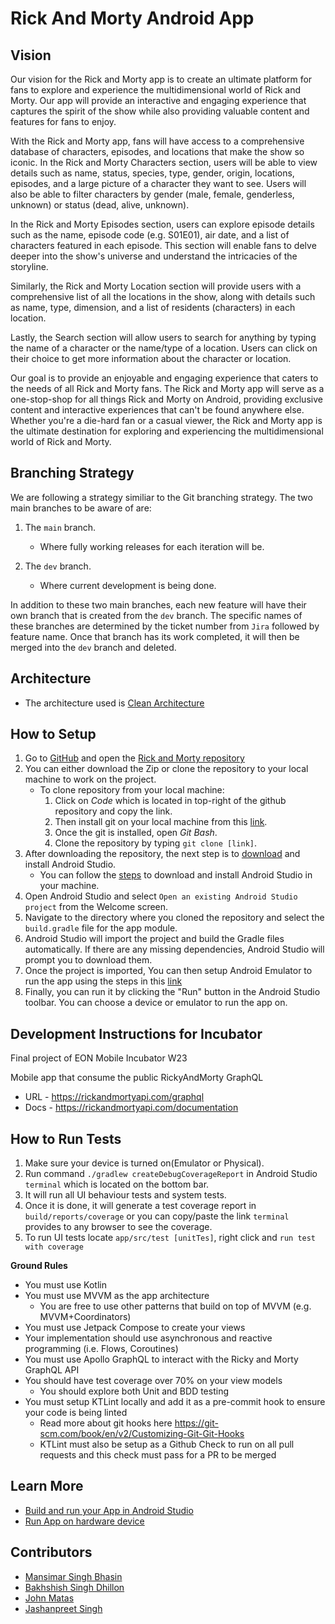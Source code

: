 Rick And Morty Android App
===============================

## Vision 
Our vision for the Rick and Morty app is to create an ultimate platform for fans to explore and experience the multidimensional world of Rick and Morty. Our app will provide an interactive and engaging experience that captures the spirit of the show while also providing valuable content and features for fans to enjoy.

With the Rick and Morty app, fans will have access to a comprehensive database of characters, episodes, and locations that make the show so iconic. In the Rick and Morty Characters section, users will be able to view details such as name, status, species, type, gender, origin, locations, episodes, and a large picture of a character they want to see. Users will also be able to filter characters by gender (male, female, genderless, unknown) or status (dead, alive, unknown).

In the Rick and Morty Episodes section, users can explore episode details such as the name, episode code (e.g. S01E01), air date, and a list of characters featured in each episode. This section will enable fans to delve deeper into the show's universe and understand the intricacies of the storyline.

Similarly, the Rick and Morty Location section will provide users with a comprehensive list of all the locations in the show, along with details such as name, type, dimension, and a list of residents (characters) in each location.

Lastly, the Search section will allow users to search for anything by typing the name of a character or the name/type of a location. Users can click on their choice to get more information about the character or location.

Our goal is to provide an enjoyable and engaging experience that caters to the needs of all Rick and Morty fans. The Rick and Morty app will serve as a one-stop-shop for all things Rick and Morty on Android, providing exclusive content and interactive experiences that can't be found anywhere else. Whether you're a die-hard fan or a casual viewer, the Rick and Morty app is the ultimate destination for exploring and experiencing the multidimensional world of Rick and Morty.

## Branching Strategy
We are following a strategy similiar to the Git branching strategy. The two main branches to be aware of are:

1. The `main` branch.
    * Where fully working releases for each iteration will be.

2. The `dev` branch.
    * Where current development is being done.

In addition to these two main branches, each new feature will have their own branch that is created from the `dev` branch. The specific names of these branches are determined by the ticket number from `Jira` followed by feature name. Once that branch has its work completed, it will then be merged into the `dev` branch and deleted.

## Architecture
* The architecture used is [Clean Architecture](https://www.geeksforgeeks.org/what-is-clean-architecture-in-android/)

## How to Setup 
1. Go to [GitHub](https://github.com/) and open the [Rick and Morty repository](https://github.com/EON-Incubator/RickAndMorty-Android.git)
2. You can either download the Zip or clone the repository to your local machine to work on the project.
    * To clone repository from your local machine:         
      1. Click on *Code* which is located in top-right of the github repository and copy the link.
      2. Then install git on your local machine from this [link](https://git-scm.com/downloads). 
      3. Once the git is installed, open *Git Bash*.
      4. Clone the repository by typing ```git clone [link]```.
3. After downloading the repository, the next step is to [download](https://developer.android.com/studio/?gclid=Cj0KCQiAjJOQBhCkARIsAEKMtO3zEhdK4_I0CEZic3UH4dl-9gVXuHFR9dCl3TOHKjmv3xWLU3UxfhYaApfAEALw_wcB&gclsrc=aw.ds) and install Android Studio. 
    * You can follow the [steps](https://developer.android.com/codelabs/basic-android-kotlin-compose-install-android-studio?continue=https%3A%2F%2Fdeveloper.android.com%2Fcourses%2Fpathways%2Fandroid-basics-compose-unit-1-pathway-2%23codelab-https%3A%2F%2Fdeveloper.android.com%2Fcodelabs%2Fbasic-android-kotlin-compose-install-android-studio) to download and install Android Studio in your machine. 
4. Open Android Studio and select `Open an existing Android Studio project` from the Welcome screen.
5. Navigate to the directory where you cloned the repository and select the `build.gradle` file for the app module.
6. Android Studio will import the project and build the Gradle files automatically. If there are any missing dependencies, Android Studio will prompt you to download them.
7. Once the project is imported, You can then setup Android Emulator to run the app using the steps in this [link](https://developer.android.com/codelabs/basic-android-kotlin-compose-emulator?continue=https%3A%2F%2Fdeveloper.android.com%2Fcourses%2Fpathways%2Fandroid-basics-compose-unit-1-pathway-2%23codelab-https%3A%2F%2Fdeveloper.android.com%2Fcodelabs%2Fbasic-android-kotlin-compose-emulator#2)
8. Finally, you can run it by clicking the "Run" button in the Android Studio toolbar. You can choose a device or emulator to run the app on. 

## Development Instructions for Incubator
Final project of EON Mobile Incubator W23

Mobile app that consume the public RickyAndMorty GraphQL
  - URL - https://rickandmortyapi.com/graphql
  - Docs - https://rickandmortyapi.com/documentation

## How to Run Tests
1. Make sure your device is turned on(Emulator or Physical).
2. Run command `./gradlew createDebugCoverageReport` in Android Studio `terminal` which is located on the bottom bar.
3. It will run all UI behaviour tests and system tests.
4. Once it is done, it will generate a test coverage report in `build/reports/coverage` or you can copy/paste the link `terminal` provides to any browser to see the coverage.
5. To run UI tests locate `app/src/test [unitTes]`, right click and `run test with coverage`

**Ground Rules**
* You must use Kotlin
* You must use MVVM as the app architecture
  * You are free to use other patterns that build on top of MVVM (e.g. MVVM+Coordinators)
* You must use Jetpack Compose to create your views
* Your implementation should use asynchronous and reactive programming (i.e. Flows, Coroutines)
* You must use Apollo GraphQL to interact with the Ricky and Morty GraphQL API
* You should have test coverage over 70% on your view models
  * You should explore both Unit and BDD testing
* You must setup KTLint locally and add it as a pre-commit hook to ensure your code is being linted
  * Read more about git hooks here https://git-scm.com/book/en/v2/Customizing-Git-Git-Hooks
  * KTLint must also be setup as a Github Check to run on all pull requests and this check must pass for a PR to be merged

## Learn More
*  [Build and run your App in Android Studio](https://developer.android.com/studio/run)
*  [Run App on hardware device](https://developer.android.com/studio/run/device)

## Contributors
* [Mansimar Singh Bhasin](https://github.com/mansimars)
* [Bakhshish Singh Dhillon](https://github.com/bakhshish-singh-dhillon)
* [John Matas](https://github.com/JanDee042918) 
* [Jashanpreet Singh](https://github.com/jashan-786) 

